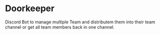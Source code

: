 # Doorkeeper
Discord Bot to manage multiple Team and distributem them into their team channel or get all team members back in one channel.
